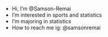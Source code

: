 -  Hi, I’m @Samson-Remai
-  I’m interested in sports and statistics
-  I’m majoring in statistics
- How to reach me ig: @samsonremai

<!---
Samson-Remai/Samson-Remai is a ✨ special ✨ repository because its `README.md` (this file) appears on your GitHub profile.
You can click the Preview link to take a look at your changes.
--->
